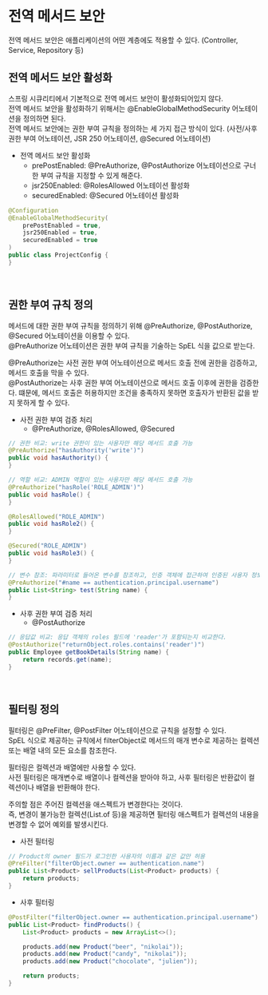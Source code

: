 # 전역 메서드 보안

전역 메서드 보안은 애플리케이션의 어떤 계층에도 적용할 수 있다. (Controller, Service, Repository 등)  


## 전역 메서드 보안 활성화

스프링 시큐리티에서 기본적으로 전역 메서드 보안이 활성화되어있지 않다.  
전역 메서드 보안을 활성화하기 위해서는 @EnableGlobalMethodSecurity 어노테이션을 정의하면 된다.  
전역 메서드 보안에는 권한 부여 규칙을 정의하는 세 가지 접근 방식이 있다. (사전/사후 권한 부여 어노테이션, JSR 250 어노테이션, @Secured 어노테이션)  

 - 전역 메서드 보안 활성화
    - prePostEnabled: @PreAuthorize, @PostAuthorize 어노테이션으로 구너한 부여 규칙을 지정할 수 있게 해준다.
    - jsr250Enabled: @RolesAllowed 어노테이션 활성화
    - securedEnabled: @Secured 어노테이션 활성화
```Java
@Configuration
@EnableGlobalMethodSecurity(
    prePostEnabled = true,
    jsr250Enabled = true,
    securedEnabled = true
)
public class ProjectConfig {
}
```

<br/>

## 권한 부여 규칙 정의

메서드에 대한 권한 부여 규칙을 정의하기 위해 @PreAuthorize, @PostAuthorize, @Secured 어노테이션을 이용할 수 있다.  
@PreAuthorize 어노테이션은 권한 부여 규칙을 기술하는 SpEL 식을 값으로 받는다.  

@PreAuthorize는 사전 권한 부여 어노테이션으로 메서드 호출 전에 권한을 검증하고, 메서드 호출을 막을 수 있다.  
@PostAuthorize는 사후 권한 부여 어노테이션으로 메서드 호출 이후에 권한을 검증한다. 떄문에, 메서드 호출은 허용하지만 조건을 충족하지 못하면 호출자가 반환된 값을 받지 못하게 할 수 있다.  

 - 사전 권한 부여 검증 처리
    - @PreAuthorize, @RolesAllowed, @Secured
```Java
// 권한 비교: write 권한이 있는 사용자만 해당 메서드 호출 가능
@PreAuthorize("hasAuthority('write')")
public void hasAuthority() {
}

// 역할 비교: ADMIN 역할이 있는 사용자만 해당 메서드 호출 가능
@PreAuthorize("hasRole('ROLE_ADMIN')")
public void hasRole() {
}

@RolesAllowed("ROLE_ADMIN")
public void hasRole2() {
}

@Secured("ROLE_ADMIN")
public void hasRole3() {
}

// 변수 참조: 파라미터로 들어온 변수를 참조하고, 인증 객체에 접근하여 인증된 사용자 정보를 비교한다.
@PreAuthorize("#name == authentication.principal.username")
public List<String> test(String name) {
}
```

 - 사후 권한 부여 검증 처리
    - @PostAuthorize
```Java
// 응답값 비교: 응답 객체의 roles 필드에 'reader'가 포함되는지 비교한다.
@PostAuthorize("returnObject.roles.contains('reader')")
public Employee getBookDetails(String name) {
    return records.get(name);
}
```

<br/>

## 필터링 정의

필터링은 @PreFilter, @PostFilter 어노테이션으로 규칙을 설정할 수 있다.  
SpEL 식으로 제공하는 규칙에서 filterObject로 메서드의 매개 변수로 제공하는 컬렉션 또는 배열 내의 모든 요소를 참조한다.  

필터링은 컬렉션과 배열에만 사용할 수 있다.  
사전 필터링은 매개변수로 배열이나 컬렉션을 받아야 하고, 사후 필터링은 반환값이 컬렉션이나 배열을 반환해야 한다.  

주의할 점은 주어진 컬렉션을 애스펙트가 변경한다는 것이다.  
즉, 변경이 불가능한 컬렉션(List.of 등)을 제공하면 필터링 애스펙트가 컬렉션의 내용을 변경할 수 없어 예외를 발생시킨다.  

 - 사전 필터링
```Java
// Product의 owner 필드가 로그인한 사용자의 이름과 같은 값만 허용
@PreFilter("filterObject.owner == authentication.name")
public List<Product> sellProducts(List<Product> products) {
    return products;
}
```

 - 사후 필터링
```Java
@PostFilter("filterObject.owner == authentication.principal.username")
public List<Product> findProducts() {
    List<Product> products = new ArrayList<>();

    products.add(new Product("beer", "nikolai"));
    products.add(new Product("candy", "nikolai"));
    products.add(new Product("chocolate", "julien"));

    return products;
}
```